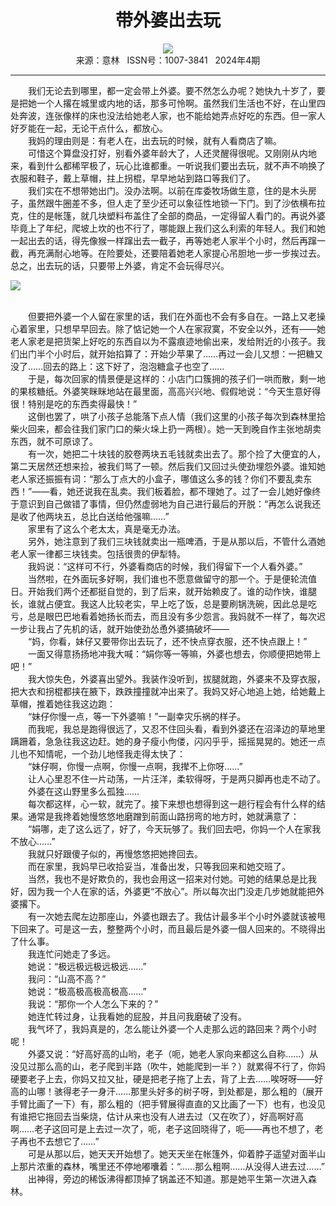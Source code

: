 # <center>带外婆出去玩</center> 

<div align=center><img src="http://fslib.vip.qikan.cn/img.ashx?key=%d7%f7%d5%df%a3%ba%c0%ee%be%ea"></div> 

<center>来源：意林   ISSN号：1007-3841   2024年4期</center> 


* * *


　　我们无论去到哪里，都一定会带上外婆。要不然怎么办呢？她快九十岁了，要是把她一个人撂在城里或内地的话，那多可怜啊。虽然我们生活也不好，在山里四处奔波，连张像样的床也没法给她老人家，也不能给她弄点好吃的东西。但一家人好歹能在一起，无论干点什么，都放心。  
　　我妈的理由则是：有老人在，出去玩的时候，就有人看商店了嘛。  
　　可惜这个算盘没打好，别看外婆年龄大了，人还灵醒得很呢。又刚刚从内地来，看到什么都稀罕极了，玩心比谁都重。一听说我们要出去玩，就不声不响换了衣服和鞋子，戴上草帽，拄上拐棍，早早地站到路口等我们了。  
　　我们实在不想带她出门。没办法啊。以前在库委牧场做生意，住的是木头房子，虽然跟牛圈差不多，但人走了至少还可以象征性地锁一下门。到了沙依横布拉克，住的是帐篷，就几块塑料布盖住了全部的商品，一定得留人看门的。再说外婆毕竟上了年纪，爬坡上坎的也不行了，哪能跟上我们这么利索的年轻人。我们和她一起出去的话，得先像猴一样蹿出去一截子，再等她老人家半个小时，然后再蹿一截，再充满耐心地等。在险要处，还要陪着她老人家提心吊胆地一步一步挨过去。总之，出去玩的话，只要带上外婆，肯定不会玩得尽兴。

![](http://img.resource.qikan.cn/markvip/qkimages/yili/yili202404/yili20240429-1-l.jpg)

  
<br>　　但要把外婆一个人留在家里的话，我们在外面也不会有多自在。一路上又老操心着家里，只想早早回去。除了惦记她一个人在家寂寞，不安全以外，还有——她老人家老是把货架上好吃的东西自以为不露痕迹地偷出来，发给附近的小孩子。我们出门半个小时后，就开始掐算了：开始少苹果了……再过一会儿又想：一把糖又没了……回去的路上：这下好了，泡泡糖盒子也空了……  
　　于是，每次回家的情景便是这样的：小店门口簇拥的孩子们一哄而散，剩一地的果核糖纸。外婆笑眯眯地站在最里面，高高兴兴地、假假地说：“今天生意好得很！特别是吃的东西卖得最快！”  
　　这倒也罢了，哄了小孩子总能落下点人情（我们这里的小孩子每次到森林里拾柴火回来，都会往我们家门口的柴火垛上扔一两根）。她一天到晚自作主张地胡卖东西，就不可原谅了。  
　　有一次，她把二十块钱的胶卷两块五毛钱就卖出去了。那个捡了大便宜的人，第二天居然还想来捡，被我们骂了一顿。然后我们又回过头使劲埋怨外婆。谁知她老人家还振振有词：“那么丁点大的小盒子，哪值这么多的钱？你们不要乱卖东西！”——看，她还说我在乱卖。我们板着脸，都不理她了。过了一会儿她好像终于意识到自己做错了事情，但仍然虚弱地为自己进行最后的开脱：“再怎么说我还是收了他两块五，总比白送给他强嘛……”  
　　家里有了这么个老太太，真是毫无办法。  
　　另外，她注意到了我们三块钱就卖出一瓶啤酒，于是从那以后，不管什么酒她老人家一律都三块钱卖。包括很贵的伊犁特。  
　　我妈说：“这样可不行，外婆看商店的时候，我们得留下一个人看外婆。”  
　　当然啦，在外面玩多好啊，我们谁也不愿意做留守的那一个。于是便轮流值日。开始我们两个还都挺自觉的，到了后来，就开始赖皮了。谁的动作快，谁腿长，谁就占便宜。我这人比较老实，早上吃了饭，总是要刷锅洗碗，因此总是吃亏，总是眼巴巴地看着她扬长而去，而且没有多少怨言。我妈就不一样了，每次迟一步让我占了先机的话，就开始使劲怂恿外婆搞破坏——  
　　“妈，你看，妹仔又要带你出去玩了，还不快点穿衣服，还不快点跟上！”  
　　一面又得意扬扬地冲我大喊：“娟你等一等嘛，外婆也想去，你顺便把她带上吧！”  
　　我大惊失色，外婆喜出望外。我装作没听到，拔腿就跑，外婆来不及穿衣服，把大衣和拐棍都挟在腋下，跌跌撞撞就冲出来了。我妈又好心地追上她，给她戴上草帽，推着她往我这边跑：  
　　“妹仔你慢一点，等一下外婆嘛！”一副幸灾乐祸的样子。  
　　而我呢，我总是跑得很远了，又忍不住回头看，看到外婆还在沼泽边的草地里蹒跚着，急急往我这边赶。她的身子瘦小佝偻，闪闪乎乎，摇摇晃晃的。她还一点儿也不知情呢，一个劲儿地怪我走得太快了：  
　　“妹仔啊，你慢一点啊，你慢一点啊，我撵不上你呀……”  
　　让人心里忍不住一片动荡，一片汪洋，柔软得呀，于是两只脚再也走不动了。  
　　外婆在这山野里多么孤独……  
　　每次都这样，心一软，就完了。接下来想也想得到这一趟行程会有什么样的结果。通常是我搀着她慢悠悠地磨蹭到前面山路拐弯的地方时，她就满意了：  
　　“娟哪，走了这么远了，好了，今天玩够了。我们回去吧，你妈一个人在家我不放心……”  
　　我就只好跟傻子似的，再慢悠悠把她搀回去。  
　　而在家里，我妈早已收拾妥当，准备出发，只等我回来和她交班了。  
　　当然，我也不是好欺负的，我也会用这一招来对付她。可她的结果总是比我好，因为我一个人在家的话，外婆更“不放心”。所以每次出门没走几步她就能把外婆撂下。  
　　有一次她去爬左边那座山，外婆也跟去了。我估计最多半个小时外婆就该被甩下回来了。可是这一去，整整两个小时，而且最后是外婆一個人回来的。不晓得出了什么事。  
　　我连忙问她走了多远。  
　　她说：“极远极远极远极远……”  
　　我问：“山高不高？”  
　　她说：“极高极高极高极高……”  
　　我说：“那你一个人怎么下来的？”  
　　她连忙转过身，让我看她的屁股，并且问我磨破了没有。  
　　我气坏了，我妈真是的，怎么能让外婆一个人走那么远的路回来？两个小时呢！  
　　外婆又说：“好高好高的山哟，老子（呃，她老人家向来都这么自称……）从没见过那么高的山，老子爬到半路（吹牛，她能爬到一半？）就累得不行了，你妈硬要老子上去，你妈又拉又扯，硬是把老子拖了上去，背了上去……唉呀呀——好高的山哪！骇得老子一身汗……那里头好多的树子呀，到处都是，那么粗的（展开手臂比画了一下）有，那么粗的（把手臂展得直直的又比画了一下）也有，也没见有谁把它拖回去当柴烧，估计从来也没有人进去过（又在吹了），好高啊好高啊……老子这回可是上去过一次了，呃，老子这回晓得了，呃——再也不想了，老子再也不去想它了……”  
　　可是从那以后，她天天开始想了。她天天坐在帐篷外，仰着脖子遥望对面半山上那片浓重的森林，嘴里还不停地嘟囔着：“……那么粗啊……从没得人进去过……”  
　　出神得，旁边的稀饭沸得都顶掉了锅盖还不知道。那是她平生第一次进入森林。